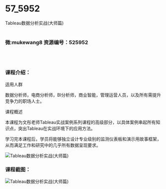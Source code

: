 # 57_5952
Tableau数据分析实战(大师篇)
<br/></br>
<h3>微:mukewang8 资源编号：525952</h3>
<br/></br>
<h3>课程介绍：</h3>
<p>适用人群</p>
<p>数据分析师，电商分析师，BI分析师，商业智能，管理运营人员，以及所有需提升竞争力的职场人士。</p>
<p>课程概述</p>
<p>本课程为文彤老师<a title="查看与 Tableau 相关的文章" target="_blank">Tableau</a>实战案例系列课程的高级部分，以具体案例串起所有知识点，突出Tableau在实战环境下的应用方法。</p>
<p>学习完本课程后，学员将能够独立设计专业级别的监测仪表板和演示用故事框架，从而满足工作和研究中的几乎所有数据呈现要求。</p>
<p><img src="https://www.ko996.com/wp-content/uploads/img/2019/07/1-97.png" alt="Tableau数据分析实战(大师篇)"></p>
<h3>课程截图：</h3>
<p><img src="https://www.ko996.com/wp-content/uploads/img/2019/07/2-93.png" alt="Tableau数据分析实战(大师篇)"></p>
